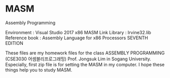# MASM
Assembly Programming

Environment : Visual Studio 2017 x86 MASM
Link Library : Irvine32.lib
Reference book : Assembly Language for x86 Processors SEVENTH EDITION

These files are my homework files for the class ASSEMBLY PROGRAMMING (CSE3030 어셈블리프로그래밍) Prof. Jongsuk Lim in Sogang University.
Especially, first zip file is for setting the MASM in my computer.
I hope these things help you to study MASM.
